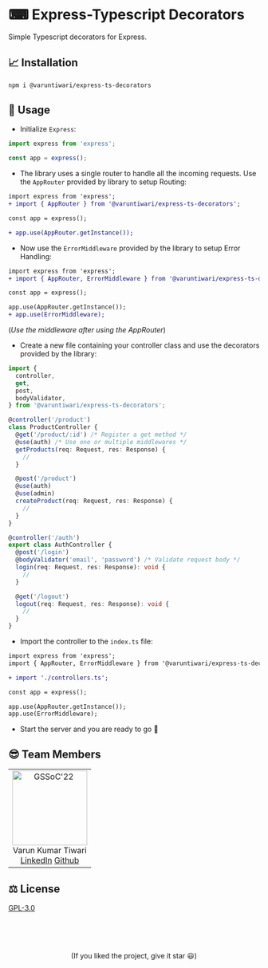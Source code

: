 # ⌨ Express-Typescript Decorators

Simple Typescript decorators for Express.

## 📈 Installation

```sh
npm i @varuntiwari/express-ts-decorators
```

## 🧪 Usage

- Initialize `Express`:

```ts
import express from 'express';

const app = express();
```

- The library uses a single router to handle all the incoming requests. Use the `AppRouter` provided by library to setup Routing:

```diff
import express from 'express';
+ import { AppRouter } from '@varuntiwari/express-ts-decorators';

const app = express();

+ app.use(AppRouter.getInstance());
```

- Now use the `ErrorMiddleware` provided by the library to setup Error Handling:

```diff
import express from 'express';
+ import { AppRouter, ErrorMiddleware } from '@varuntiwari/express-ts-decorators';

const app = express();

app.use(AppRouter.getInstance());
+ app.use(ErrorMiddleware);
```

(_Use the middleware after using the AppRouter_)

- Create a new file containing your controller class and use the decorators provided by the library:

```ts
import {
  controller,
  get,
  post,
  bodyValidator,
} from '@varuntiwari/express-ts-decorators';

@controller('/product')
class ProductController {
  @get('/product/:id') /* Register a get method */
  @use(auth) /* Use one or multiple middlewares */
  getProducts(req: Request, res: Response) {
    //
  }

  @post('/product')
  @use(auth)
  @use(admin)
  createProduct(req: Request, res: Response) {
    //
  }
}

@controller('/auth')
export class AuthController {
  @post('/login')
  @bodyValidator('email', 'password') /* Validate request body */
  login(req: Request, res: Response): void {
    //
  }

  @get('/logout')
  logout(req: Request, res: Response): void {
    //
  }
}
```

- Import the controller to the `index.ts` file:

```diff
import express from 'express';
import { AppRouter, ErrorMiddleware } from '@varuntiwari/express-ts-decorators';

+ import './controllers.ts';

const app = express();

app.use(AppRouter.getInstance());
app.use(ErrorMiddleware);
```

- Start the server and you are ready to go 🚀

## 😎 Team Members

<table>
  <tr>
    <td align="center">
      <img src="https://avatars.githubusercontent.com/u/83509023?v=4" width="150px" alt="GSSoC'22" />
      <br/>
      Varun Kumar Tiwari
      <br/>
      <a href="https://www.linkedin.com/in/varun-tiwari-454591178/">LinkedIn</a>
      <a href="https://github.com/varunKT001">Github</a>
    </td> 
  </tr>
</table>

## ⚖ License

[GPL-3.0](./LICENSE.md)

<br>
<br>
<br>

<p align='center'>
(If you liked the project, give it star 😃)
</p>
